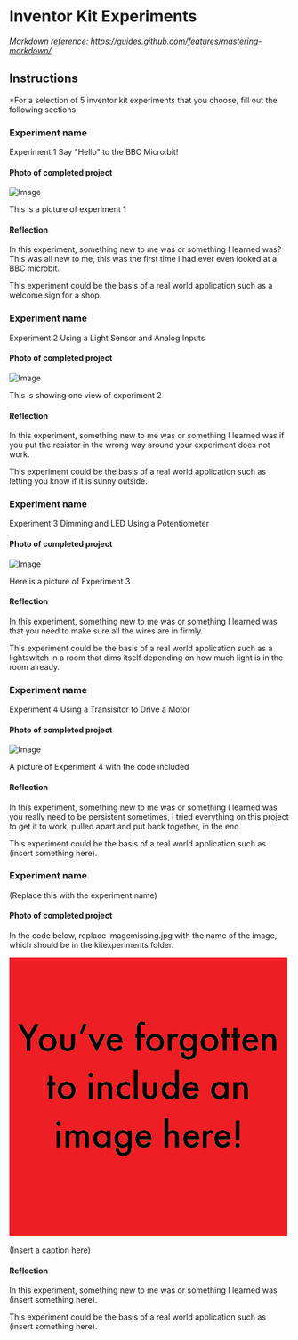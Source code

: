 # Inventor Kit Experiments

*Markdown reference: https://guides.github.com/features/mastering-markdown/*

## Instructions ##

*For a selection of 5 inventor kit experiments that you choose, fill out the following sections.

### Experiment name ###

Experiment 1 Say "Hello" to the BBC Micro:bit!

#### Photo of completed project ####

![Image](https://github.com/LeanneCochrane1701QCA/Experiments/blob/master/Experiment%201%20with%20code.jpg)

This is a picture of experiment 1

#### Reflection ####

In this experiment, something new to me was or something I learned was? This was all new to me, this was the first time I had ever even looked at a BBC microbit.

This experiment could be the basis of a real world application such as a welcome sign for a shop.

### Experiment name ###

Experiment 2 Using a Light Sensor and Analog Inputs

#### Photo of completed project ####


![Image](https://github.com/LeanneCochrane1701QCA/Experiments/blob/master/Experiment%202%20moon.jpg)

This is showing one view of experiment 2

#### Reflection ####

In this experiment, something new to me was or something I learned was if you put the resistor in the wrong way around your experiment does not work.

This experiment could be the basis of a real world application such as letting you know if it is sunny outside.

### Experiment name ###

Experiment 3 Dimming and LED Using a Potentiometer

#### Photo of completed project ####


![Image](https://github.com/LeanneCochrane1701QCA/Experiments/blob/master/Experiment%203%20working.jpg)

Here is a picture of Experiment 3

#### Reflection ####

In this experiment, something new to me was or something I learned was that you need to make sure all the wires are in firmly.

This experiment could be the basis of a real world application such as a lightswitch in a room that dims itself depending on how much light is in the room already.

### Experiment name ###

Experiment 4 Using a Transisitor to Drive a Motor

#### Photo of completed project ####


![Image](https://github.com/LeanneCochrane1701QCA/Experiments/blob/master/Experiment%204%20code%20%26%20working.jpg)

A picture of Experiment 4 with the code included

#### Reflection ####

In this experiment, something new to me was or something I learned was you really need to be persistent sometimes, I tried everything on this project to get it to work, pulled apart and put back together, in the end.

This experiment could be the basis of a real world application such as (insert something here).

### Experiment name ###

(Replace this with the experiment name)

#### Photo of completed project ####
In the code below, replace imagemissing.jpg with the name of the image, which should be in the kitexperiments folder.

![Image](missingimage.png)

(Insert a caption here)

#### Reflection ####

In this experiment, something new to me was or something I learned was (insert something here).

This experiment could be the basis of a real world application such as (insert something here).

